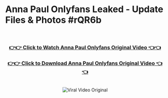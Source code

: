 # Anna Paul Onlyfans Leaked - Update Files & Photos #rQR6b


<br>
<div align="center">
<h3><a href="https://links2leaks.com/annapaul" rel="nofollow">👉👉 Click to Watch Anna Paul Onlyfans Original Video 👈👈</a></h3>
<h3><a href="https://links2leaks.com/annapaul" rel="nofollow">👉👉 Click to Download Anna Paul Onlyfans Original Video 👈👈</a></h3>
<br>
<a href="https://links2leaks.com/annapaul" rel="nofollow"><img src="https://i.ibb.co/Gkj2r4b/banner.png" alt="Viral Video Original" style="max-width: 100%; display: inline-block;" data-target="animated-image.originalImage"></a>
</div>